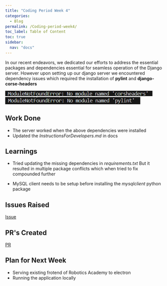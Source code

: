 ```yaml
---
title: "Coding Period Week 4"
categories:
  - Blog
permalink: /Coding-period-week4/
toc_label: Table of Content
toc: true
sidebar:
  nav: "docs"
---
```


In our recent endeavors, we dedicated our efforts to address the essential packages and dependencies essential for seamless operation of the Django server. However upon setting up our django server we encountered dependency issues which required the installation of **pylint**  and **django-corse-headers**

![Errors](../assets/images/Codingweek4img1.png)
\
![Errors](../assets/images/Codingweek4img2.png)

## Work Done

* The server worked when the above dependencies were installed
* Updated the *InstructionsForDevelopers.md* in docs

## Learnings

* Tried updating the missing dependencies in *requirements.txt* But it resulted in multiple package conflicts which when tried to fix compounded further

* MySQL client needs to be setup before installing the *mysqlclient* python package 

## Issues Raised
[Issue](https://github.com/JdeRobot/RoboticsAcademy/issues/2167)

## PR's Created
[PR](https://github.com/JdeRobot/RoboticsAcademy/pull/2168)

## Plan for Next Week

* Serving existing frotend of Robotics Academy to electron
* Running the application locally 